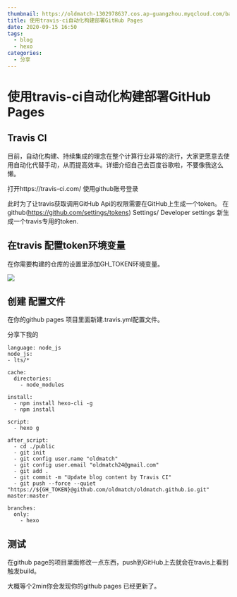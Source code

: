 ```yaml
---
thumbnail: https://oldmatch-1302978637.cos.ap-guangzhou.myqcloud.com/banner1.jpg
title: 使用travis-ci自动化构建部署GitHub Pages
date: 2020-09-15 16:50
tags:
  - blog
  - hexo
categories:
  - 分享
---
```


# 使用travis-ci自动化构建部署GitHub Pages

## Travis CI
目前，自动化构建、持续集成的理念在整个计算行业非常的流行，大家更愿意去使用自动化代替手动，从而提高效率。详细介绍自己去百度谷歌啦，不要像我这么懒。

打开https://travis-ci.com/ 使用github账号登录

此时为了让travis获取调用GitHub Api的权限需要在GitHub上生成一个token。
在github(https://github.com/settings/tokens) Settings/ Developer settings 新生成一个travis专用的token.

## 在travis 配置token环境变量
在你需要构建的仓库的设置里添加GH_TOKEN环境变量。

![](https://oldmatch-1302978637.cos.ap-guangzhou.myqcloud.com/%E5%BE%AE%E4%BF%A1%E5%9B%BE%E7%89%87_20200915161753.png)


## 创建 配置文件
在你的github pages 项目里面新建.travis.yml配置文件。

分享下我的

	language: node_js
	node_js:
  	- lts/*

	cache:
	  directories:
		- node_modules

	install:
	  - npm install hexo-cli -g
	  - npm install

	script:
	  - hexo g

	after_script:
	  - cd ./public
	  - git init
	  - git config user.name "oldmatch"
	  - git config user.email "oldmatch24@gmail.com"
	  - git add .
	  - git commit -m "Update blog content by Travis CI"
	  - git push --force --quiet "https://${GH_TOKEN}@github.com/oldmatch/oldmatch.github.io.git" master:master

	branches:
	  only:
		- hexo

## 测试
在github page的项目里面修改一点东西，push到GitHub上去就会在travis上看到触发build。

大概等个2min你会发现你的github pages 已经更新了。
